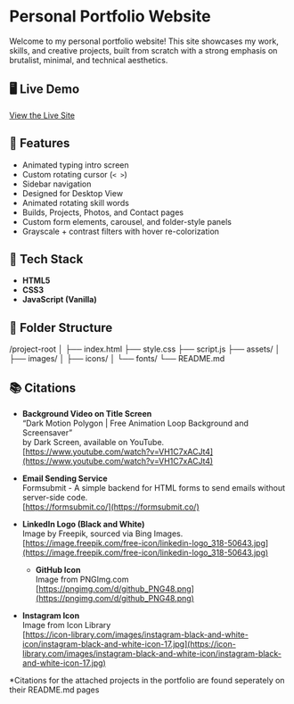 # Personal Portfolio Website

Welcome to my personal portfolio website! This site showcases my work, skills, and creative projects, built from scratch with a strong emphasis on brutalist, minimal, and technical aesthetics.

## 🖥️ Live Demo

[View the Live Site](https://evan001011.github.io/Portfolio/)

## 🚀 Features

- Animated typing intro screen
- Custom rotating cursor (`< >`)
- Sidebar navigation 
- Designed for Desktop View
- Animated rotating skill words
- Builds, Projects, Photos, and Contact pages
- Custom form elements, carousel, and folder-style panels
- Grayscale + contrast filters with hover re-colorization

## 🧰 Tech Stack

- **HTML5**
- **CSS3**
- **JavaScript (Vanilla)**

## 📁 Folder Structure

/project-root
│
├── index.html
├── style.css
├── script.js
├── assets/
│ ├── images/
│ ├── icons/
│ └── fonts/
└── README.md

## 📚 Citations

- **Background Video on Title Screen**  
  “Dark Motion Polygon | Free Animation Loop Background and Screensaver”  
  by Dark Screen, available on YouTube.  
  [https://www.youtube.com/watch?v=VH1C7xACJt4](https://www.youtube.com/watch?v=VH1C7xACJt4)

- **Email Sending Service**  
  Formsubmit - A simple backend for HTML forms to send emails without server-side code.  
  [https://formsubmit.co/](https://formsubmit.co/)

- **LinkedIn Logo (Black and White)**  
  Image by Freepik, sourced via Bing Images.  
  [https://image.freepik.com/free-icon/linkedin-logo_318-50643.jpg](https://image.freepik.com/free-icon/linkedin-logo_318-50643.jpg)

  - **GitHub Icon**  
  Image from PNGImg.com  
  [https://pngimg.com/d/github_PNG48.png](https://pngimg.com/d/github_PNG48.png)

- **Instagram Icon**  
  Image from Icon Library  
  [https://icon-library.com/images/instagram-black-and-white-icon/instagram-black-and-white-icon-17.jpg](https://icon-library.com/images/instagram-black-and-white-icon/instagram-black-and-white-icon-17.jpg)
  


*Citations for the attached projects in the portfolio are found seperately on their README.md pages

